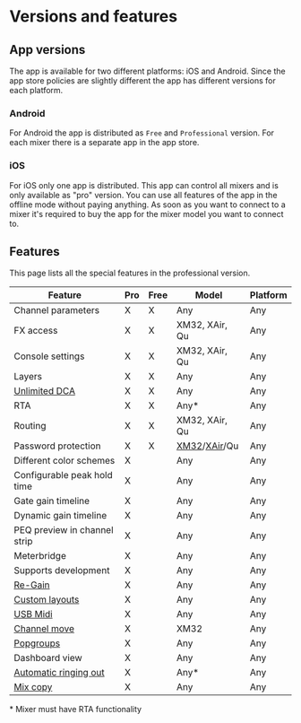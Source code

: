 # Versions and features

## App versions
The app is available for two different platforms: iOS and Android. Since the app store policies are slightly different the app has different versions for each platform.

### Android
For Android the app is distributed as `Free` and `Professional` version. For each mixer there is a separate app in the app store.

### iOS
For iOS only one app is distributed. This app can control all mixers and is only available as "pro" version.
You can use all features of the app in the offline mode without paying anything. As soon as you want to connect to a mixer it's required to buy the app for the mixer model you want to connect to.

## Features
This page lists all the special features in the professional version.

| Feature | Pro | Free | Model | Platform |
| ------ |  ------ | ------ | --- | --- |
| Channel parameters | X | X | Any | Any |
| FX access | X | X | XM32, XAir, Qu | Any |
| Console settings | X | X | XM32, XAir, Qu | Any |
| Layers | X | X | Any | Any |
| [Unlimited DCA](layer-idcas.md) | X | X | Any | Any |
| RTA | X | X | Any\* | Any |
| Routing | X| X | XM32, XAir, Qu | Any |
| Password protection | X | X | [XM32](xm32/bus-password.md)/[XAir](xair/bus-password.md)/Qu | Any |
| Different color schemes | X | | Any | Any |
| Configurable peak hold time | X | | Any | Any |
| Gate gain timeline | X | | Any | Any |
| Dynamic gain timeline | X | | Any | Any |
| PEQ preview in channel strip | X | | Any | Any |
| Meterbridge | X | | Any | Any |
| Supports development | X | | Any | Any |
| [Re-Gain](re-gain.md) | X | | Any | Any |
| [Custom layouts](custom-layouts.md) | X | | Any | Any |
| [USB Midi](usb-midi.md) | X | | Any | Any |
| [Channel move](xm32/channel-move.md) | X | | XM32 | Any |
| [Popgroups](app-settings.md) | X | | Any | Any |
| Dashboard view | X | | Any | Any |
| [Automatic ringing out](feedback-detection.md) | X | | Any* | Any |
| [Mix copy](mix-copy.md) | X | | Any | Any |

\* Mixer must have RTA functionality